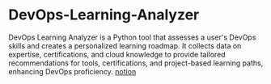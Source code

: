 # DevOps-Learning-Analyzer
DevOps Learning Analyzer is a Python tool that assesses a user's DevOps skills and creates a personalized learning roadmap. It collects data on expertise, certifications, and cloud knowledge to provide tailored recommendations for tools, certifications, and project-based learning paths, enhancing DevOps proficiency.
[notion](https://weak-servant-6d1.notion.site/DevOps-Learning-Analyzer-175dc3457f4b8054ae0bd83cdbf6020a?pvs=4)

